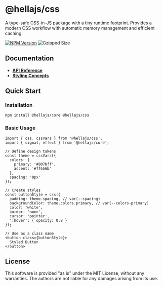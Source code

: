 # @hellajs/css

A type-safe CSS-in-JS package with a tiny runtime footprint. Provides a modern CSS workflow with automatic memory management and efficient caching.

[![NPM Version](https://img.shields.io/npm/v/@hellajs/css?color=orange)](https://www.npmjs.com/package/@hellajs/css)
![Gzipped Size](https://img.shields.io/bundlephobia/minzip/@hellajs/css)

## Documentation

- **[API Reference](https://hellajs.com/reference#hellajscss)**
- **[Styling Concepts](https://hellajs.com/learn/concepts/styling)**

## Quick Start

### Installation

```bash
npm install @hellajs/core @hellajs/css
```

### Basic Usage

```tsx
import { css, cssVars } from '@hellajs/css';
import { signal, effect } from '@hellajs/core';

// Define design tokens
const theme = cssVars({
  colors: {
    primary: '#007bff',
    accent: '#ff6b6b'
  },
  spacing: '8px'
});

// Create styles
const buttonStyle = css({
  padding: theme.spacing, // var(--spacing)
  backgroundColor: theme.colors.primary, // var(--colors-primary)
  color: 'white',
  border: 'none',
  cursor: 'pointer',
  ':hover': { opacity: 0.8 }
});

// Use as a class name
<button class={buttonStyle}>
  Styled Button
</button>
```

## License

This software is provided "as is" under the MIT License, without any warranties. The authors are not liable for any damages arising from its use.